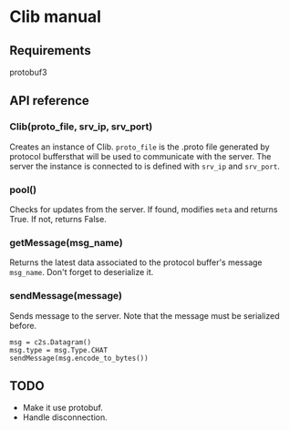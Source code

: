 # Clib manual

## Requirements

protobuf3


## API reference

### Clib(proto_file, srv_ip, srv_port)
Creates an instance of Clib. `proto_file` is the .proto file generated by protocol buffersthat will be used to communicate with the server.
The server the instance is connected to is defined with `srv_ip` and `srv_port`.

### pool()
Checks for updates from the server.
If found, modifies `meta` and returns True.
If not, returns False.

### getMessage(msg_name)
Returns the latest data associated to the protocol buffer's message `msg_name`. Don't forget to deserialize it.

### sendMessage(message)
Sends message to the server. Note that the message must be serialized before.
```python3
msg = c2s.Datagram()
msg.type = msg.Type.CHAT
sendMessage(msg.encode_to_bytes())
```

## TODO

* Make it use protobuf.
* Handle disconnection.
